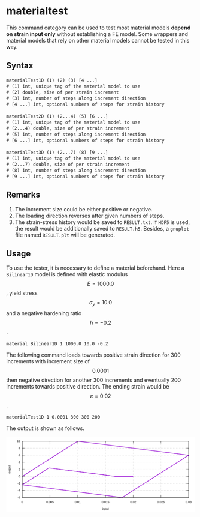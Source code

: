 # materialtest

This command category can be used to test most material models **depend on strain input only** without establishing a FE model. Some wrappers and material models that rely on other material models cannot be tested in this way.

## Syntax

```
materialTest1D (1) (2) (3) [4 ...]
# (1) int, unique tag of the material model to use
# (2) double, size of per strain increment
# (3) int, number of steps along increment direction
# [4 ...] int, optional numbers of steps for strain history

materialTest2D (1) (2...4) (5) [6 ...]
# (1) int, unique tag of the material model to use
# (2...4) double, size of per strain increment
# (5) int, number of steps along increment direction
# [6 ...] int, optional numbers of steps for strain history

materialTest3D (1) (2...7) (8) [9 ...]
# (1) int, unique tag of the material model to use
# (2...7) double, size of per strain increment
# (8) int, number of steps along increment direction
# [9 ...] int, optional numbers of steps for strain history
```

## Remarks

1. The increment size could be either positive or negative.
2. The loading direction reverses after given numbers of steps.
3. The strain-stress history would be saved to `RESULT.txt`. If `HDF5` is used, the result would be additionally saved to `RESULT.h5`. Besides, a `gnuplot` file named `RESULT.plt` will be generated.

## Usage

To use the tester, it is necessary to define a material beforehand. Here a `Bilinear1D` model is defined with elastic modulus $$E=1000.0$$, yield stress $$\sigma_y=10.0$$ and a negative hardening ratio $$h=-0.2$$.

```
material Bilinear1D 1 1000.0 10.0 -0.2
```

The following command loads towards positive strain direction for 300 increments with increment size of $$0.0001$$ then negative direction for another 300 increments and eventually 200 increments towards positive direction. The ending strain would be $$\varepsilon=0.02$$.

```
materialTest1D 1 0.0001 300 300 200
```

The output is shown as follows.

![materialtest example](materialtest.svg)
